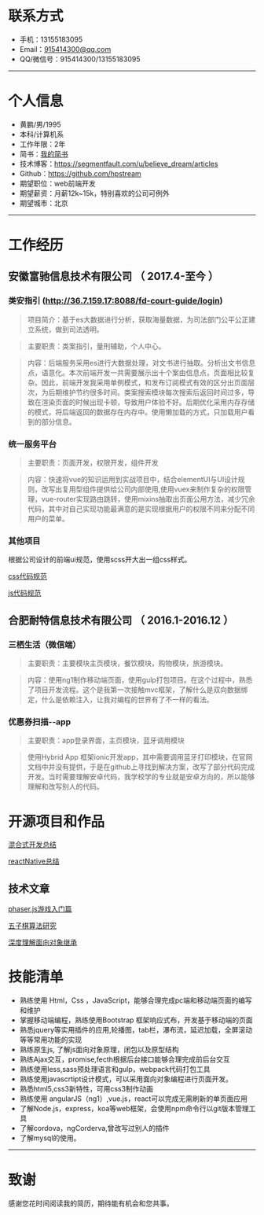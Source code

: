 # 联系方式
- 手机：13155183095
- Email：915414300@qq.com
- QQ/微信号：915414300/13155183095

 ---
 # 个人信息
 - 黄鹏/男/1995
 - 本科/计算机系 
 - 工作年限：2年
 - 简书：[我的简书](https://www.jianshu.com/u/0e190d5b2e72) 
 - 技术博客：https://segmentfault.com/u/believe_dream/articles
 - Github：https://github.com/hpstream
 - 期望职位：web前端开发
 - 期望薪资：月薪12k~15k，特别喜欢的公司可例外
 - 期望城市：北京

---            
# 工作经历
## 安徽富驰信息技术有限公司 （ 2017.4-至今 ）
### 类安指引 (http://36.7.159.17:8088/fd-court-guide/login)
>项目简介：基于es大数据进行分析，获取海量数据，为司法部门公平公正建立系统，做到司法透明。

>主要职责：类案指引，量刑辅助，个人中心。

>内容：后端服务采用es进行大数据处理，对文书进行抽取。分析出文书信息点，语意化。本次前端开发一共需要展示出十个案由信息点，页面相比较复杂。因此，前端开发我采用单例模式，和发布订阅模式有效的区分出页面层次，为后期维护节约很多时间。类案搜索模块每次搜索后返回时间过多，导致在渲染页面的时候出现卡顿，导致用户体验不好。后期优化采用内存存储的模式，将后端返回的数据存在内存中。使用懒加载的方式，只加载用户看到的部分信息。

### 统一服务平台
>主要职责：页面开发，权限开发，组件开发

>内容：快速将vue的知识运用到实战项目中，结合elementUI与UI设计规则，改写出复用型组件提供给公司内部使用,使用vuex来制作复杂的权限管理，vue-router实现路由跳转，使用mixins抽取出页面公用方法，减少冗余代码，其中对自己实现功能最满意的是实现根据用户的权限不同来分配不同用户的菜单。

### 其他项目
根据公司设计的前端ui规范，使用scss开大出一组css样式。

[css代码规范](https://hpstream.github.io/javascript-Design-pattern-and-code-specification/codeSpecification/css/index.html)

[js代码规范](https://github.com/hpstream/javascript-Design-pattern-and-code-specification/blob/master/codeSpecification/js/1.js代码规范.md)

## 合肥耐特信息技术有限公司 （ 2016.1-2016.12 ）

### 三栖生活（微信端）
>主要职责：主要模块主页模块，餐饮模块，购物模块，旅游模块。 

>内容：使用ng1制作移动端页面，使用gulp打包项目。在这个过程中，熟悉了项目开发流程。这个是我第一次接触mvc框架，了解什么是双向数据绑定，什么是依赖注入，让我对编程的世界有了不一样的看法。

### 优惠券扫描--app  
>主要职责：app登录界面，主页模块，蓝牙调用模块

>使用Hybrid App 框架ionic开发app，其中需要调用蓝牙打印模块，在官网文档中并没有提供，于是在github上寻找到解决方案，改写了部分代码完成开发。当时需要理解安卓代码，我学校学的专业就是安卓方向的，所以能够理解和改写别人的代码。


  
# 开源项目和作品
[混合式开发总结](https://hpstream.github.io/javascript-Design-pattern-and-code-specification/doc/hybrid/preview/hybrid.html)

[reactNative总结](https://hpstream.github.io/javascript-Design-pattern-and-code-specification/doc/reactNative/README.html)



## 技术文章
[phaser.js游戏入门篇](https://www.jianshu.com/p/b982d08dc0d3)

[五子棋算法研究](https://www.jianshu.com/p/b1055f615d11)

[深度理解面向对象继承](https://www.jianshu.com/p/05db3958d244)


# 技能清单
-	熟练使用 Html，Css ，JavaScript，能够合理完成pc端和移动端页面的编写和维护
-	掌握移动端编程，熟练使用Bootstrap 框架响应式布，开发基于移动端的页面
-	熟悉jquery等实用插件的应用,轮播图，tab栏，瀑布流，延迟加载，全屏滚动等等常用功能的实现
-	熟练原生js, 了解js面向对象原理，闭包以及原型结构
-	熟练Ajax交互，promise,fecth根据后台接口能够合理完成前后台交互
-	熟练使用less,sass预处理语言和gulp，webpack代码打包工具
-	熟练使用javascrtipt设计模式，可以采用面向对象编程进行页面开发。
-	熟悉html5,css3新特性，可用css3制作动画
-	熟练使用 angularJS（ng1）,vue.js，react可以完成无需刷新的单页面应用
-	了解Node.js，express，koa等web框架，会使用npm命令行以git版本管理工具
-   了解cordova，ngCorderva,曾改写过别人的插件
-	了解mysql的使用。

      
---      
# 致谢
感谢您花时间阅读我的简历，期待能有机会和您共事。
      
